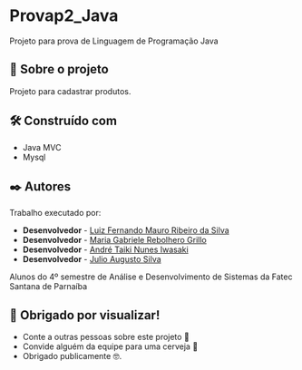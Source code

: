 # Provap2_Java
Projeto para prova de Linguagem de Programação Java

## 🚀 Sobre o projeto
Projeto para cadastrar produtos.

## 🛠️ Construído com

* Java MVC
* Mysql

## ✒️ Autores

Trabalho executado por:

* **Desenvolvedor** - [Luiz Fernando Mauro Ribeiro da Silva](https://github.com/luizzz4727)
* **Desenvolvedor** - [Maria Gabriele Rebolhero Grillo](https://github.com/rebolhero)
* **Desenvolvedor** - [André Taiki Nunes Iwasaki](https://github.com/andreiwasaki)
*  **Desenvolvedor** - [Julio Augusto Silva](http://linkedin.com/in/julio-augusto-a99308119)

Alunos do 4º semestre de Análise e Desenvolvimento de Sistemas da Fatec Santana de Parnaíba


## 🎁 Obrigado por visualizar!

* Conte a outras pessoas sobre este projeto 📢
* Convide alguém da equipe para uma cerveja 🍺 
* Obrigado publicamente 🤓.

